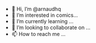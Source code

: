 - 👋 Hi, I’m @arnaudhq
- 👀 I’m interested in comics...
- 🌱 I’m currently learning ...
- 💞️ I’m looking to collaborate on ...
- 📫 How to reach me ...

<!---
arnaudhq/arnaudhq is a ✨ special ✨ repository because its `README.md` (this file) appears on your GitHub profile.
You can click the Preview link to take a look at your changes.
--->
